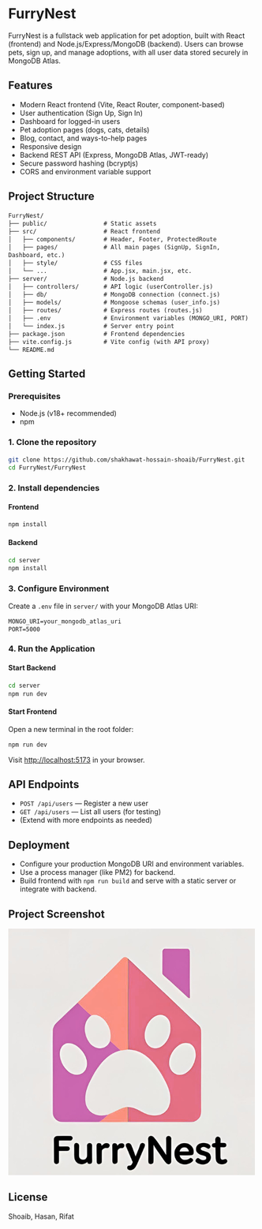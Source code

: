 
# FurryNest

FurryNest is a fullstack web application for pet adoption, built with React (frontend) and Node.js/Express/MongoDB (backend). Users can browse pets, sign up, and manage adoptions, with all user data stored securely in MongoDB Atlas.

## Features

- Modern React frontend (Vite, React Router, component-based)
- User authentication (Sign Up, Sign In)
- Dashboard for logged-in users
- Pet adoption pages (dogs, cats, details)
- Blog, contact, and ways-to-help pages
- Responsive design
- Backend REST API (Express, MongoDB Atlas, JWT-ready)
- Secure password hashing (bcryptjs)
- CORS and environment variable support

## Project Structure

```
FurryNest/
├── public/                # Static assets
├── src/                   # React frontend
│   ├── components/        # Header, Footer, ProtectedRoute
│   ├── pages/             # All main pages (SignUp, SignIn, Dashboard, etc.)
│   ├── style/             # CSS files
│   └── ...                # App.jsx, main.jsx, etc.
├── server/                # Node.js backend
│   ├── controllers/       # API logic (userController.js)
│   ├── db/                # MongoDB connection (connect.js)
│   ├── models/            # Mongoose schemas (user_info.js)
│   ├── routes/            # Express routes (routes.js)
│   ├── .env               # Environment variables (MONGO_URI, PORT)
│   └── index.js           # Server entry point
├── package.json           # Frontend dependencies
├── vite.config.js         # Vite config (with API proxy)
└── README.md
```

## Getting Started

### Prerequisites

- Node.js (v18+ recommended)
- npm

### 1. Clone the repository

```bash
git clone https://github.com/shakhawat-hossain-shoaib/FurryNest.git
cd FurryNest/FurryNest
```

### 2. Install dependencies

#### Frontend

```bash
npm install
```

#### Backend

```bash
cd server
npm install
```

### 3. Configure Environment

Create a `.env` file in `server/` with your MongoDB Atlas URI:

```
MONGO_URI=your_mongodb_atlas_uri
PORT=5000
```

### 4. Run the Application

#### Start Backend

```bash
cd server
npm run dev
```

#### Start Frontend

Open a new terminal in the root folder:

```bash
npm run dev
```

Visit [http://localhost:5173](http://localhost:5173) in your browser.

## API Endpoints

- `POST /api/users` — Register a new user
- `GET /api/users` — List all users (for testing)
- (Extend with more endpoints as needed)

## Deployment

- Configure your production MongoDB URI and environment variables.
- Use a process manager (like PM2) for backend.
- Build frontend with `npm run build` and serve with a static server or integrate with backend.

## Project Screenshot

![FurryNest Screenshot](src/img/FurryNest_1.png)

## License

Shoaib, Hasan, Rifat
